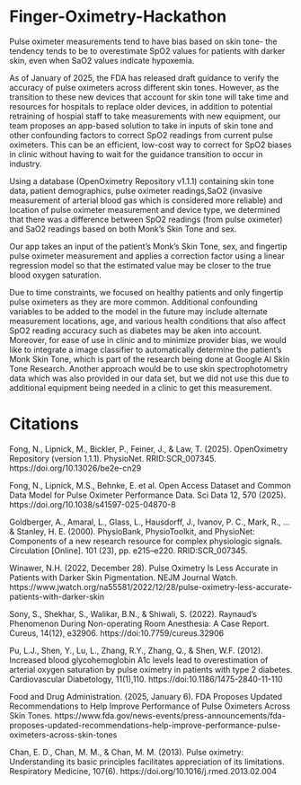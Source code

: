 # Finger-Oximetry-Hackathon
<p>Pulse oximeter measurements tend to have bias based on skin tone- the tendency tends to be to overestimate SpO2 values for patients with darker skin, even when SaO2 values indicate hypoxemia. <p>
	<p>As of January of 2025, the FDA has released draft guidance to verify the accuracy of pulse oximeters across different skin tones. However, as the transition to these new devices that account for skin tone will take time and resources for hospitals to replace older devices, in addition to potential retraining of hospial staff to take measurements with new equipment, our team proposes an app-based solution to take in inputs of skin tone and other confounding factors to correct SpO2 readings from current pulse oximeters. This can be an efficient, low-cost way to correct for SpO2 biases in clinic without having to wait for the guidance transition to occur in industry. <p>
	<p>Using a database (OpenOximetry Repository v1.1.1) containing skin tone data, patient demographics, pulse oximeter readings,SaO2 (invasive measurement of arterial blood gas which is considered more reliable) and location of pulse oximeter measurement and device type, we determined that there was a difference between SpO2 readings (from pulse oximeter) and SaO2 readings based on both Monk’s Skin Tone and sex.<p>
	<p>Our app takes an input of the patient’s Monk’s Skin Tone, sex, and fingertip pulse oximeter measurement and applies a correction factor using a linear regression model so that the estimated value may be closer to the true blood oxygen saturation.<p>
	<p>Due to time constraints, we focused on healthy patients and only fingertip pulse oximeters as they are more common. Additional confounding variables to be added to the model in the future may include alternate measurement locations, age, and various health conditions that also affect SpO2 reading accuracy such as diabetes may be aken into account. Moreover, for ease of use in clinic and to minimize provider bias, we would like to integrate a image classifier to automatically determine the patient’s Monk Skin Tone, which is part of the research being done at Google AI Skin Tone Research. Another approach would be to use skin spectrophotometry data which was also provided in our data set, but we did not use this due to additional equipment being needed in a clinic to get this measurement.<p> 

# Citations
<p>Fong, N., Lipnick, M., Bickler, P., Feiner, J., & Law, T. (2025). OpenOximetry Repository (version 1.1.1). PhysioNet. RRID:SCR_007345. https://doi.org/10.13026/be2e-cn29<p>
<p>Fong, N., Lipnick, M.S., Behnke, E. et al. Open Access Dataset and Common Data Model for Pulse Oximeter Performance Data. Sci Data 12, 570 (2025). https://doi.org/10.1038/s41597-025-04870-8<p>
<p>Goldberger, A., Amaral, L., Glass, L., Hausdorff, J., Ivanov, P. C., Mark, R., ... & Stanley, H. E. (2000). PhysioBank, PhysioToolkit, and PhysioNet: Components of a new research resource for complex physiologic signals. Circulation [Online]. 101 (23), pp. e215–e220. RRID:SCR_007345.<p>
<p>Winawer, N.H. (2022, December 28). Pulse Oximetry Is Less Accurate in Patients with Darker Skin Pigmentation. NEJM Journal Watch. https://www.jwatch.org/na55581/2022/12/28/pulse-oximetry-less-accurate-patients-with-darker-skin<p>
<p>Sony, S., Shekhar, S., Walikar, B.N., & Shiwali, S. (2022). Raynaud’s Phenomenon During Non-operating Room Anesthesia: A Case Report. Cureus, 14(12), e32906. https://doi:10.7759/cureus.32906<p>
<p>Pu, L.J., Shen, Y., Lu, L., Zhang, R.Y., Zhang, Q., & Shen, W.F. (2012). Increased blood glycohemoglobin A1c levels lead to overestimation of arterial oxygen saturation by pulse oximetry in patients with type 2 diabetes. Cardiovascular Diabetology, 11(1),110. https://doi:10.1186/1475-2840-11-110<p>
<p>Food and Drug Administration. (2025, January 6). FDA Proposes Updated Recommendations to Help Improve Performance of Pulse Oximeters Across Skin Tones. https://www.fda.gov/news-events/press-announcements/fda-proposes-updated-recommendations-help-improve-performance-pulse-oximeters-across-skin-tones<p>
<p>Chan, E. D., Chan, M. M., & Chan, M. M. (2013). Pulse oximetry: Understanding its basic principles facilitates appreciation of its limitations. Respiratory Medicine, 107(6).  https://doi.org/10.1016/j.rmed.2013.02.004<p>

